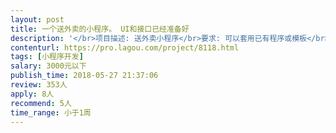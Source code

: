 ```yaml
---                
layout: post       
title: 一个送外卖的小程序。 UI和接口已经准备好           
description: '</br>项目描述: 送外卖小程序</br>要求: 可以套用已有程序或模板</br>人员要求: 白天可以沟通</br>周期: 一周时间</br>其它:帮忙部署</br>'     
contenturl: https://pro.lagou.com/project/8118.html      
tags: [小程序开发]            
salary: 3000元以下          
publish_time: 2018-05-27 21:37:06         
review: 353人                   
apply: 8人                   
recommend: 5人                   
time_range: 小于1周              
---                 
```


